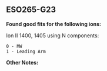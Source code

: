 ## ESO265-G23
**Found good fits for the following ions:**

Ion II 1400, 1405 using N components:
```
0 - MW
1 - Leading Arm
```


**Other Notes:**

